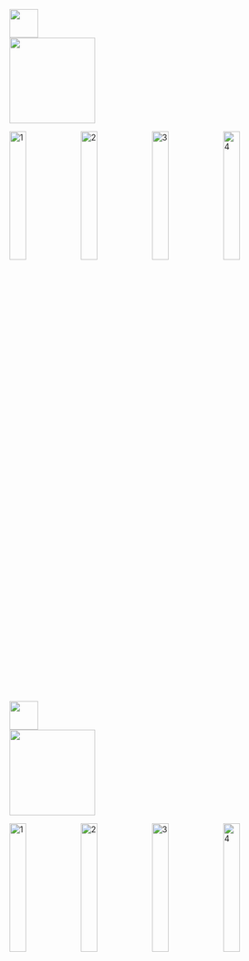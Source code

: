 <!-- 경제스톡 -->
<img src="https://github.com/user-attachments/assets/a3f573b2-1618-4b4f-ac2c-dc50005d6b0a" width=50><br>
<img src="https://github.com/user-attachments/assets/30ea00e1-3663-44fb-8735-28a68a96924a" width=150><br>
<p>
  <img src="https://github.com/user-attachments/assets/9c9592bf-27dc-4925-814b-ff6bb33ce5e8" width="24%" alt="1" />
  <img src="https://github.com/user-attachments/assets/72f40fc2-52c9-442c-bafe-7334a21754dd" width="24%" alt="2" />
  <img src="https://github.com/user-attachments/assets/45e0274e-14fc-4c74-889f-8e220212d5fa" width="24%" alt="3" />
  <img src="https://github.com/user-attachments/assets/767ff12c-adc7-48b0-bfb2-99322bf93e36" width="24%" alt="4" />
</p>

<br><br>

<!-- ShareBook -->
<img src="https://github.com/user-attachments/assets/e5004fda-3af0-4508-8cae-5a4b94ad3e64" width=50><br>
<img src="https://github.com/user-attachments/assets/4585e5d6-07b7-441d-83e3-88454de94704" width=150><br>
<p>
  <img src="https://github.com/user-attachments/assets/f9c8bc1f-163e-4407-91e5-20e05d4e9b28" width="24%" alt="1" />
  <img src="https://github.com/user-attachments/assets/ee76c77f-ccfa-4dc3-a794-32c6175a67ec" width="24%" alt="2" />
  <img src="https://github.com/user-attachments/assets/78dfe50a-0227-4704-91b0-f998b0c9f3d2" width="24%" alt="3" />
  <img src="https://github.com/user-attachments/assets/14bbcd31-921c-4db4-944b-f9ade1cad5e2" width="24%" alt="4" />
</p>
